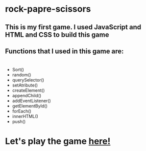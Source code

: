 # rock-papre-scissors

## This is my first game. I used JavaScript and HTML and CSS to build this game
## Functions that I used in this game are:
#
* Sort()
* random()
* querySelector()
* setAtribute()
* createElement()
* appendChild()
* addEventListener()
* getElementById()
* forEach()
* innerHTML()
* push()


# Let's play the game <a href="https://rock-paper-scissors-game-beta-sandy.vercel.app/"/>here!
